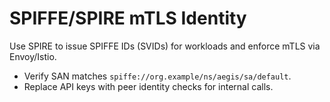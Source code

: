 # SPIFFE/SPIRE mTLS Identity

Use SPIRE to issue SPIFFE IDs (SVIDs) for workloads and enforce mTLS via Envoy/Istio.
- Verify SAN matches `spiffe://org.example/ns/aegis/sa/default`.
- Replace API keys with peer identity checks for internal calls.
